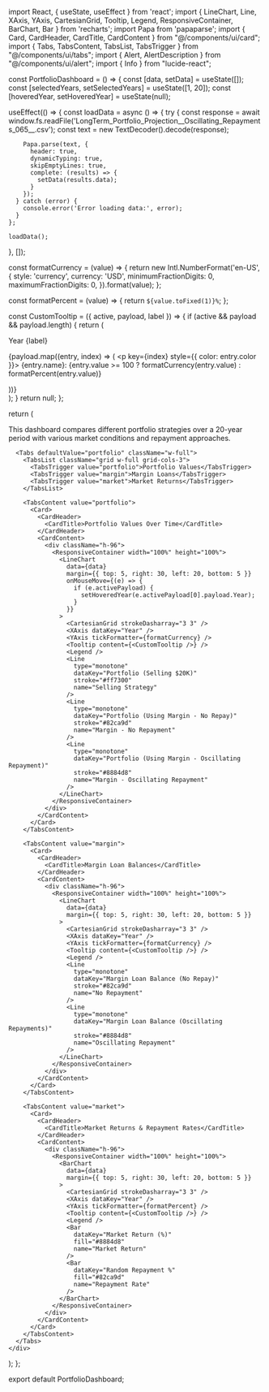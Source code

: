 import React, { useState, useEffect } from 'react';
import { LineChart, Line, XAxis, YAxis, CartesianGrid, Tooltip, Legend, ResponsiveContainer, BarChart, Bar } from 'recharts';
import Papa from 'papaparse';
import { Card, CardHeader, CardTitle, CardContent } from "@/components/ui/card";
import { Tabs, TabsContent, TabsList, TabsTrigger } from "@/components/ui/tabs";
import { Alert, AlertDescription } from "@/components/ui/alert";
import { Info } from "lucide-react";

const PortfolioDashboard = () => {
  const [data, setData] = useState([]);
  const [selectedYears, setSelectedYears] = useState([1, 20]);
  const [hoveredYear, setHoveredYear] = useState(null);

  useEffect(() => {
    const loadData = async () => {
      try {
        const response = await window.fs.readFile('LongTerm_Portfolio_Projection__Oscillating_Repayments_065__.csv');
        const text = new TextDecoder().decode(response);
        
        Papa.parse(text, {
          header: true,
          dynamicTyping: true,
          skipEmptyLines: true,
          complete: (results) => {
            setData(results.data);
          }
        });
      } catch (error) {
        console.error('Error loading data:', error);
      }
    };
    
    loadData();
  }, []);

  const formatCurrency = (value) => {
    return new Intl.NumberFormat('en-US', {
      style: 'currency',
      currency: 'USD',
      minimumFractionDigits: 0,
      maximumFractionDigits: 0,
    }).format(value);
  };

  const formatPercent = (value) => {
    return `${value.toFixed(1)}%`;
  };

  const CustomTooltip = ({ active, payload, label }) => {
    if (active && payload && payload.length) {
      return (
        <div className="bg-white p-4 border rounded-lg shadow-lg">
          <p className="font-bold">Year {label}</p>
          {payload.map((entry, index) => (
            <p key={index} style={{ color: entry.color }}>
              {entry.name}: {entry.value >= 100 ? formatCurrency(entry.value) : formatPercent(entry.value)}
            </p>
          ))}
        </div>
      );
    }
    return null;
  };

  return (
    <div className="space-y-4">
      <Alert>
        <Info className="h-4 w-4" />
        <AlertDescription>
          This dashboard compares different portfolio strategies over a 20-year period with various market conditions and repayment approaches.
        </AlertDescription>
      </Alert>

      <Tabs defaultValue="portfolio" className="w-full">
        <TabsList className="grid w-full grid-cols-3">
          <TabsTrigger value="portfolio">Portfolio Values</TabsTrigger>
          <TabsTrigger value="margin">Margin Loans</TabsTrigger>
          <TabsTrigger value="market">Market Returns</TabsTrigger>
        </TabsList>

        <TabsContent value="portfolio">
          <Card>
            <CardHeader>
              <CardTitle>Portfolio Values Over Time</CardTitle>
            </CardHeader>
            <CardContent>
              <div className="h-96">
                <ResponsiveContainer width="100%" height="100%">
                  <LineChart
                    data={data}
                    margin={{ top: 5, right: 30, left: 20, bottom: 5 }}
                    onMouseMove={(e) => {
                      if (e.activePayload) {
                        setHoveredYear(e.activePayload[0].payload.Year);
                      }
                    }}
                  >
                    <CartesianGrid strokeDasharray="3 3" />
                    <XAxis dataKey="Year" />
                    <YAxis tickFormatter={formatCurrency} />
                    <Tooltip content={<CustomTooltip />} />
                    <Legend />
                    <Line
                      type="monotone"
                      dataKey="Portfolio (Selling $20K)"
                      stroke="#ff7300"
                      name="Selling Strategy"
                    />
                    <Line
                      type="monotone"
                      dataKey="Portfolio (Using Margin - No Repay)"
                      stroke="#82ca9d"
                      name="Margin - No Repayment"
                    />
                    <Line
                      type="monotone"
                      dataKey="Portfolio (Using Margin - Oscillating Repayment)"
                      stroke="#8884d8"
                      name="Margin - Oscillating Repayment"
                    />
                  </LineChart>
                </ResponsiveContainer>
              </div>
            </CardContent>
          </Card>
        </TabsContent>

        <TabsContent value="margin">
          <Card>
            <CardHeader>
              <CardTitle>Margin Loan Balances</CardTitle>
            </CardHeader>
            <CardContent>
              <div className="h-96">
                <ResponsiveContainer width="100%" height="100%">
                  <LineChart
                    data={data}
                    margin={{ top: 5, right: 30, left: 20, bottom: 5 }}
                  >
                    <CartesianGrid strokeDasharray="3 3" />
                    <XAxis dataKey="Year" />
                    <YAxis tickFormatter={formatCurrency} />
                    <Tooltip content={<CustomTooltip />} />
                    <Legend />
                    <Line
                      type="monotone"
                      dataKey="Margin Loan Balance (No Repay)"
                      stroke="#82ca9d"
                      name="No Repayment"
                    />
                    <Line
                      type="monotone"
                      dataKey="Margin Loan Balance (Oscillating Repayments)"
                      stroke="#8884d8"
                      name="Oscillating Repayment"
                    />
                  </LineChart>
                </ResponsiveContainer>
              </div>
            </CardContent>
          </Card>
        </TabsContent>

        <TabsContent value="market">
          <Card>
            <CardHeader>
              <CardTitle>Market Returns & Repayment Rates</CardTitle>
            </CardHeader>
            <CardContent>
              <div className="h-96">
                <ResponsiveContainer width="100%" height="100%">
                  <BarChart
                    data={data}
                    margin={{ top: 5, right: 30, left: 20, bottom: 5 }}
                  >
                    <CartesianGrid strokeDasharray="3 3" />
                    <XAxis dataKey="Year" />
                    <YAxis tickFormatter={formatPercent} />
                    <Tooltip content={<CustomTooltip />} />
                    <Legend />
                    <Bar
                      dataKey="Market Return (%)"
                      fill="#8884d8"
                      name="Market Return"
                    />
                    <Bar
                      dataKey="Random Repayment %"
                      fill="#82ca9d"
                      name="Repayment Rate"
                    />
                  </BarChart>
                </ResponsiveContainer>
              </div>
            </CardContent>
          </Card>
        </TabsContent>
      </Tabs>
    </div>
  );
};

export default PortfolioDashboard;